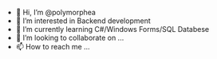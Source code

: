 - 👋 Hi, I’m @polymorphea
- 👀 I’m interested in Backend development
- 🌱 I’m currently learning C#/Windows Forms/SQL Databese
- 💞️ I’m looking to collaborate on ...
- 📫 How to reach me ...

<!---
polymorphea/polymorphea is a ✨ special ✨ repository because its `README.md` (this file) appears on your GitHub profile.
You can click the Preview link to take a look at your changes.
--->
